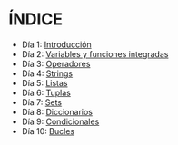 # ÍNDICE 
 - Día 1: [Introducción](https://github.com/diegogonzalez7/30diastutorial/tree/master/dia1)
 - Día 2: [Variables y funciones integradas](https://github.com/diegogonzalez7/30diastutorial/tree/master/dia2)
 - Día 3: [Operadores](https://github.com/diegogonzalez7/30diastutorial/tree/master/dia3)
 - Día 4: [Strings](https://github.com/diegogonzalez7/30diastutorial/tree/master/dia4)
 - Día 5: [Listas](https://github.com/diegogonzalez7/30diastutorial/tree/master/dia5)
 - Día 6: [Tuplas](https://github.com/diegogonzalez7/30diastutorial/tree/master/dia6)
 - Día 7: [Sets](https://github.com/diegogonzalez7/30diastutorial/tree/master/dia7)
 - Día 8: [Diccionarios](https://github.com/diegogonzalez7/30diastutorial/tree/master/dia8) 
 - Día 9: [Condicionales](https://github.com/diegogonzalez7/30diastutorial/tree/master/dia9)
 - Día 10: [Bucles](https://github.com/diegogonzalez7/30diastutorial/tree/master/dia10)